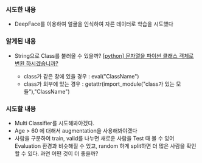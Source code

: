 ### 시도한 내용
- DeepFace를 이용하여 얼굴을 인식하여 자른 데이터로 학습을 시도했다

### 알게된 내용

- String으로 Class를 불러올 수 있을까?
[[python] 문자열을 파이썬 클래스 객체로 변환 하시겠습니까?](http://daplus.net/python-%EB%AC%B8%EC%9E%90%EC%97%B4%EC%9D%84-%ED%8C%8C%EC%9D%B4%EC%8D%AC-%ED%81%B4%EB%9E%98%EC%8A%A4-%EA%B0%9D%EC%B2%B4%EB%A1%9C-%EB%B3%80%ED%99%98-%ED%95%98%EC%8B%9C%EA%B2%A0%EC%8A%B5%EB%8B%88/)

  - class가 같은 창에 있을 경우 : eval("ClassName")
  - class가 외부에 있는 경우 : getattr(import_module("class가 있는 모듈"),"ClassName")

### 시도할 내용
- Multi Classifier를 시도해봐야겠다.
- Age > 60 에 대해서 augmentation을 사용해봐야겠다
- 사람을 구분하여 train, valid를 나누면 새로운 사람을 Test 때 볼 수 있어 Evaluation 환경과 비슷해질 수 있고, random 하게 split하면 더 많은 사람을 확인할 수 있다. 과연 어떤 것이 더 좋을까?
